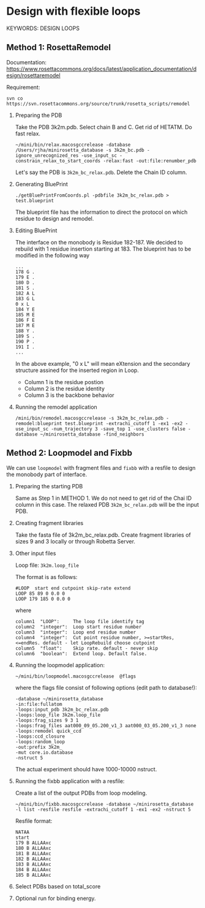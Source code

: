 Design with flexible loops
==========================

KEYWORDS: DESIGN LOOPS 

Method 1: RosettaRemodel
------------------------

Documentation: <https://www.rosettacommons.org/docs/latest/application_documentation/design/rosettaremodel>

Requirement:

    svn co https://svn.rosettacommons.org/source/trunk/rosetta_scripts/remodel

1.  Preparing the PDB

    Take the PDB 3k2m.pdb. Select chain B and C. Get rid of HETATM. Do fast 
    relax.

        ~/mini/bin/relax.macosgccrelease -database /Users/rjha/minirosetta_database -s 3k2m_bc.pdb -ignore_unrecognized_res -use_input_sc -constrain_relax_to_start_coords -relax:fast -out:file:renumber_pdb

    Let's say the PDB is `3k2m_bc_relax.pdb`. Delete the Chain ID column.

2.  Generating BluePrint

        ./getBluePrintFromCoords.pl -pdbfile 3k2m_bc_relax.pdb > test.blueprint

    The blueprint file has the information to direct the protocol on which 
    residue to design and remodel.

3.  Editing BluePrint

    The interface on the monobody is Residue 182-187. We decided to rebuild with 
    1 residue insertion starting at 183. The blueprint has to be modified in 
    the following way

        ...
        178 G .
        179 E .
        180 D .
        181 S .
        182 A L
        183 G L
        0 x L
        184 Y E
        185 M E
        186 F E
        187 M E
        188 Y .
        189 S .
        190 P .
        191 I .
        ...

    In the above example, "0 x L" will mean eXtension and the secondary 
    structure assined for the inserted region in Loop.

    * Column 1 is the residue postion
    * Column 2 is the residue identity
    * Column 3 is the backbone behavior 

4.  Running the remodel application

        /mini/bin/remodel.macosgccrelease -s 3k2m_bc_relax.pdb -remodel:blueprint test.blueprint -extrachi_cutoff 1 -ex1 -ex2 -use_input_sc -num_trajectory 3 -save_top 1 -use_clusters false -database ~/minirosetta_database -find_neighbors


Method 2: Loopmodel and Fixbb
-----------------------------
We can use `loopmodel` with fragment files and `fixbb` with a resfile to design 
the monobody part of interface.

1.  Preparing the starting PDB

    Same as Step 1 in METHOD 1. We do not need to get rid of the Chai ID column 
    in this case. The relaxed PDB `3k2m_bc_relax.pdb` will be the input PDB.

2.  Creating fragment libraries

    Take the fasta file of 3k2m_bc_relax.pdb. Create  fragment libraries of 
    sizes 9 and 3 locally or through Robetta Server.

3.  Other input files

    Loop file: `3k2m.loop_file`

    The format is as follows:

        #LOOP  start end cutpoint skip-rate extend
        LOOP 85 89 0 0.0 0
        LOOP 179 185 0 0.0 0

    where

        column1  "LOOP":     The loop file identify tag
        column2  "integer":  Loop start residue number
        column3  "integer":  Loop end residue number
        column4  "integer":  Cut point residue number, >=startRes, <=endRes. default - let LoopRebuild choose cutpoint
        column5  "float":    Skip rate. default - never skip
        column6  "boolean":  Extend loop. Default false.

4.  Running the loopmodel application:

        ~/mini/bin/loopmodel.macosgccrelease  @flags

    where the flags file consist of following options (edit path to database!):

        -database ~/minirosetta_database
        -in:file:fullatom
        -loops:input_pdb 3k2m_bc_relax.pdb
        -loops:loop_file 3k2m.loop_file
        -loops:frag_sizes 9 3 1
        -loops:frag_files aat000_09_05.200_v1_3 aat000_03_05.200_v1_3 none
        -loops:remodel quick_ccd
        -loops:ccd_closure
        -loops:random_loop
        -out:prefix 3k2m_
        -mut core.io.database
        -nstruct 5

    The actual experiment should have 1000-10000 nstruct.

4.  Running the fixbb application with a resfile:

    Create a list of the output PDBs from loop modeling.

        ~/mini/bin/fixbb.macosgccrelease -database ~/minirosetta_database  -l list -resfile resfile -extrachi_cutoff 1 -ex1 -ex2 -nstruct 5

    Resfile format:

        NATAA
        start
        179 B ALLAAxc
        180 B ALLAAxc
        181 B ALLAAxc
        182 B ALLAAxc
        183 B ALLAAxc
        184 B ALLAAxc
        185 B ALLAAxc

5.  Select PDBs based on total_score

6.  Optional run for binding energy.

